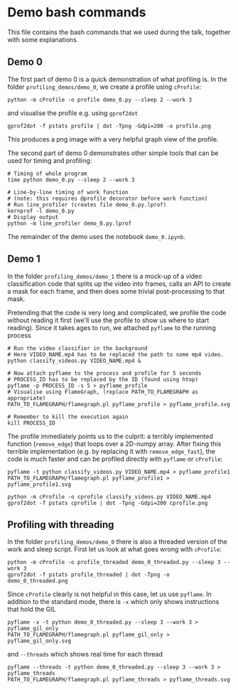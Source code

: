 # Demo bash commands
This file contains the bash commands that we used during the talk, together
with some explanations.

## Demo 0
The first part of demo 0 is a quick demonstration of what profiling is.
In the folder `profiling_demos/demo_0`, we create a profile using
`cProfile`:

```
python -m cProfile -o profile demo_0.py --sleep 2 --work 3
```

and visualise the profile e.g. using `gprof2dot`

```
gprof2dot -f pstats profile | dot -Tpng -Gdpi=200 -o profile.png
```

This produces a png image with a very helpful graph view of the profile.

The second part of demo 0 demonstrates other simple tools that can be
used for timing and profiling:


```
# Timing of whole program
time python demo_0.py --sleep 2 --work 3

# Line-by-line timing of work function
# (note: this requires @profile decorator before work function)
# Run line_profiler (creates file demo_0.py.lprof)
kernprof -l demo_0.py
# Display output
python -m line_profiler demo_0.py.lprof
```

The remainder of the demo uses the notebook `demo_0.ipynb`.


## Demo 1
In the folder `profiling_demos/demo_1` there is a mock-up of a video
classification code that splits up the video into frames, calls an API to create
a mask for each frame, and then does some trivial post-processing to that mask.

Pretending that the code is very long and complicated, we profile the code
without reading it first (we'll use the profile to show us where to start
reading).  Since it takes ages to run, we attached `pyflame` to the running
process

```
# Run the video classifier in the background
# Here VIDEO_NAME.mp4 has to be replaced the path to some mp4 video.
python classify_videos.py VIDEO_NAME.mp4 &

# Now attach pyflame to the process and profile for 5 seconds
# PROCESS_ID has to be replaced by the ID (found using htop)
pyflame -p PROCESS_ID -s 5 > pyflame_profile
# Visualise using FlameGraph, (replace PATH_TO_FLAMEGRAPH as appropriate)
PATH_TO_FLAMEGRAPH/flamegraph.pl pyflame_profile > pyflame_profile.svg

# Remember to kill the execution again
kill PROCESS_ID
```

The profile immediately points us to the culprit: a terribly implemented
function (`remove_edge`) that loops over a 2D-numpy array. After fixing this
terrible implementation (e.g. by replacing it with `remove_edge_fast`), the
code is much faster and can be profiled directly with `pyflame` or `cProfile`:

```
pyflame -t python classify_videos.py VIDEO_NAME.mp4 > pyflame_profile1
PATH_TO_FLAMEGRAPH/flamegraph.pl pyflame_profile1 > pyflame_profile1.svg

python -m cProfile -o cprofile classify_videos.py VIDEO_NAME.mp4
gprof2dot -f pstats cprofile | dot -Tpng -Gdpi=200 cprofile.png
```

## Profiling with threading
In the folder `profiling_demos/demo_0` there is also a threaded version of the
work and sleep script. First let us look at what goes wrong with `cProfile`:

```
python -m cProfile -o profile_threaded demo_0_threaded.py --sleep 3 --work 3
gprof2dot -f pstats profile_threaded | dot -Tpng -o demo_0_threaded.png
```

Since `cProfile` clearly is not helpful in this case, let us use `pyflame`.
In addition to the standard mode, there is `-x` which only shows instructions
that hold the GIL
```
pyflame -x -t python demo_0_threaded.py --sleep 3 --work 3 > pyflame_gil_only
PATH_TO_FLAMEGRAPH/flamegraph.pl pyflame_gil_only > pyflame_gil_only.svg
```

and `--threads` which shows real time for each thread

```
pyflame --threads -t python demo_0_threaded.py --sleep 3 --work 3 > pyflame_threads
PATH_TO_FLAMEGRAPH/flamegraph.pl pyflame_threads > pyflame_threads.svg
```



